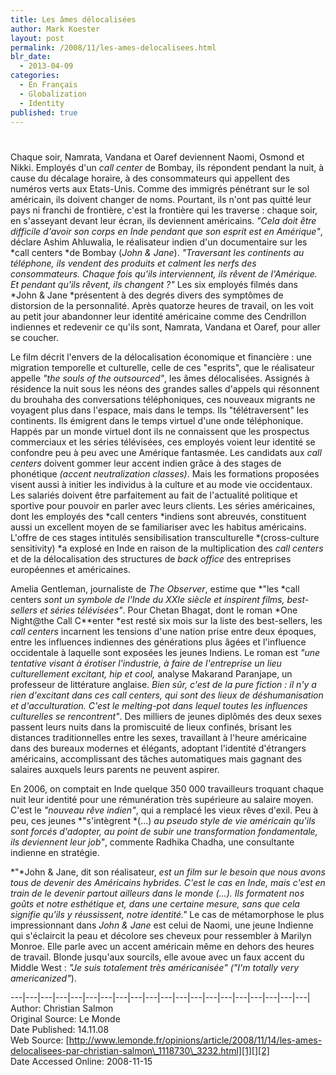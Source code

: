 ```yaml
---
title: Les âmes délocalisées
author: Mark Koester
layout: post
permalink: /2008/11/les-ames-delocalisees.html
blr_date:
  - 2013-04-09
categories:
  - En Français
  - Globalization
  - Identity
published: true
---
```

# 

Chaque soir, Namrata, Vandana et Oaref deviennent Naomi, Osmond et Nikki. Employés d'un *call center* de Bombay, ils répondent pendant la nuit, à cause du décalage horaire, à des consommateurs qui appellent des numéros verts aux Etats-Unis. Comme des immigrés pénétrant sur le sol américain, ils doivent changer de noms. Pourtant, ils n'ont pas quitté leur pays ni franchi de frontière, c'est la frontière qui les traverse : chaque soir, en s'asseyant devant leur écran, ils deviennent américains. *"Cela doit être difficile d'avoir son corps en Inde pendant que son esprit est en Amérique"*, déclare Ashim Ahluwalia, le réalisateur indien d'un documentaire sur les *call centers *de Bombay (*John & Jane*). *"Traversant les continents au téléphone, ils vendent des produits et calment les nerfs des consommateurs. Chaque fois qu'ils interviennent, ils rêvent de l'Amérique. Et pendant qu'ils rêvent, ils changent ?"* Les six employés filmés dans *John & Jane *présentent à des degrés divers des symptômes de distorsion de la personnalité. Après quatorze heures de travail, on les voit au petit jour abandonner leur identité américaine comme des Cendrillon indiennes et redevenir ce qu'ils sont, Namrata, Vandana et Oaref, pour aller se coucher.  


Le film décrit l'envers de la délocalisation économique et financière : une migration temporelle et culturelle, celle de ces "esprits", que le réalisateur appelle *"the souls of the outsourced"*, les âmes délocalisées. Assignés à résidence la nuit sous les néons des grandes salles d'appels qui résonnent du brouhaha des conversations téléphoniques, ces nouveaux migrants ne voyagent plus dans l'espace, mais dans le temps. Ils "télétraversent" les continents. Ils émigrent dans le temps virtuel d'une onde téléphonique. Happés par un monde virtuel dont ils ne connaissent que les prospectus commerciaux et les séries télévisées, ces employés voient leur identité se confondre peu à peu avec une Amérique fantasmée. Les candidats aux *call centers* doivent gommer leur accent indien grâce à des stages de phonétique *(accent neutralization classes)*. Mais les formations proposées visent aussi à initier les individus à la culture et au mode vie occidentaux. Les salariés doivent être parfaitement au fait de l'actualité politique et sportive pour pouvoir en parler avec leurs clients. Les séries américaines, dont les employés des *call centers *indiens sont abreuvés, constituent aussi un excellent moyen de se familiariser avec les habitus américains. L'offre de ces stages intitulés sensibilisation transculturelle *(cross-culture sensitivity) *a explosé en Inde en raison de la multiplication des *call centers* et de la délocalisation des structures de *back office* des entreprises européennes et américaines.

Amelia Gentleman, journaliste de *The Observer*, estime que *"les *call centers *sont un symbole de l'Inde du XXIe siècle et inspirent films, best-sellers et séries télévisées"*. Pour Chetan Bhagat, dont le roman *One Night@the Call C**enter *est resté six mois sur la liste des best-sellers, les *call centers* incarnent les tensions d'une nation prise entre deux époques, entre les influences indiennes des générations plus âgées et l'influence occidentale à laquelle sont exposées les jeunes Indiens. Le roman est *"une tentative visant à érotiser l'industrie, à faire de l'entreprise un lieu culturellement excitant, hip et cool,* analyse Makarand Paranjape, un professeur de littérature anglaise. *Bien sûr, c'est de la pure fiction : il n'y a rien d'excitant dans ces *call centers*, qui sont des lieux de déshumanisation et d'acculturation. C'est le melting-pot dans lequel toutes les influences culturelles se rencontrent"*. Des milliers de jeunes diplômés des deux sexes passent leurs nuits dans la promiscuité de lieux confinés, brisant les distances traditionnelles entre les sexes, travaillant à l'heure américaine dans des bureaux modernes et élégants, adoptant l'identité d'étrangers américains, accomplissant des tâches automatiques mais gagnant des salaires auxquels leurs parents ne peuvent aspirer.

En 2006, on comptait en Inde quelque 350 000 travailleurs troquant chaque nuit leur identité pour une rémunération très supérieure au salaire moyen. C'est le *"nouveau rêve indien"*, qui a remplacé les vieux rêves d'exil. Peu à peu, ces jeunes *"s'intègrent *(...) *au pseudo style de vie américain qu'ils sont forcés d'adopter, au point de subir une transformation fondamentale, ils deviennent leur job"*, commente Radhika Chadha, une consultante indienne en stratégie.

*"*John & Jane, dit son réalisateur, *est un film sur le besoin que nous avons tous de devenir des Américains hybrides. C'est le cas en Inde, mais c'est en train de le devenir partout ailleurs dans le monde *(...)*. Ils formatent nos goûts et notre esthétique et, dans une certaine mesure, sans que cela signifie qu'ils y réussissent, notre identité."* Le cas de métamorphose le plus impressionnant dans *John & Jane* est celui de Naomi, une jeune Indienne qui s'éclaircit la peau et décolore ses cheveux pour ressembler à Marilyn Monroe. Elle parle avec un accent américain même en dehors des heures de travail. Blonde jusqu'aux sourcils, elle avoue avec un faux accent du Middle West : *"Je suis totalement très américanisée" *(*"I'm totally very americanized"*).

\---|\---|\---|\---|\---|\---|\---|\---|\---|\---|\---|\---|\---|\---|\---|\---|\---|\---|\---|\---|  
Author: Christian Salmon  
Original Source: Le Monde  
Date Published: 14.11.08  
Web Source: [http://www.lemonde.fr/opinions/article/2008/11/14/les-ames-delocalisees-par-christian-salmon\_1118730\_3232.html][1][][2]  
Date Accessed Online: 2008-11-15

 [1]: http://www.lemonde.fr/opinions/article/2008/11/14/les-ames-delocalisees-par-christian-salmon_1118730_3232.html
 [2]: http://www.atimes.com/atimes/Global_Economy/JK14Dj02.html